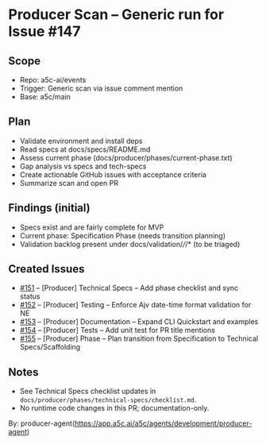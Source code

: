 # Producer Scan – Generic run for Issue #147

## Scope
- Repo: a5c-ai/events
- Trigger: Generic scan via issue comment mention
- Base: a5c/main

## Plan
- Validate environment and install deps
- Read specs at docs/specs/README.md
- Assess current phase (docs/producer/phases/current-phase.txt)
- Gap analysis vs specs and tech-specs
- Create actionable GitHub issues with acceptance criteria
- Summarize scan and open PR

## Findings (initial)
- Specs exist and are fairly complete for MVP
- Current phase: Specification Phase (needs transition planning)
- Validation backlog present under docs/validation/*/*/* (to be triaged)

## Created Issues
- [#151](https://github.com/a5c-ai/events/issues/151) – [Producer] Technical Specs – Add phase checklist and sync status
- [#152](https://github.com/a5c-ai/events/issues/152) – [Producer] Testing – Enforce Ajv date-time format validation for NE
- [#153](https://github.com/a5c-ai/events/issues/153) – [Producer] Documentation – Expand CLI Quickstart and examples
- [#154](https://github.com/a5c-ai/events/issues/154) – [Producer] Tests – Add unit test for PR title mentions
- [#155](https://github.com/a5c-ai/events/issues/155) – [Producer] Phase – Plan transition from Specification to Technical Specs/Scaffolding

## Notes
- See Technical Specs checklist updates in `docs/producer/phases/technical-specs/checklist.md`.
- No runtime code changes in this PR; documentation-only.

By: producer-agent(https://app.a5c.ai/a5c/agents/development/producer-agent)
